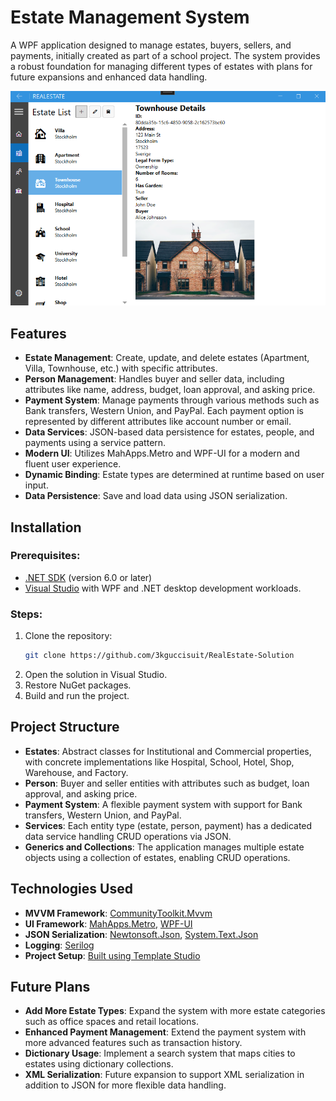 # Estate Management System

A WPF application designed to manage estates, buyers, sellers, and payments, initially created as part of a school project. The system provides a robust foundation for managing different types of estates with plans for future expansions and enhanced data handling.

![Estate Management Screenshot](https://github.com/3kguccisuit/RealEstate-Solution/blob/master/EstateListView.png)
## Features
- **Estate Management**: Create, update, and delete estates (Apartment, Villa, Townhouse, etc.) with specific attributes.
- **Person Management**: Handles buyer and seller data, including attributes like name, address, budget, loan approval, and asking price.
- **Payment System**: Manage payments through various methods such as Bank transfers, Western Union, and PayPal. Each payment option is represented by different attributes like account number or email.
- **Data Services**: JSON-based data persistence for estates, people, and payments using a service pattern.
- **Modern UI**: Utilizes MahApps.Metro and WPF-UI for a modern and fluent user experience.
- **Dynamic Binding**: Estate types are determined at runtime based on user input.
- **Data Persistence**: Save and load data using JSON serialization.

## Installation

### Prerequisites:
- [.NET SDK](https://dotnet.microsoft.com/download) (version 6.0 or later)
- [Visual Studio](https://visualstudio.microsoft.com/) with WPF and .NET desktop development workloads.

### Steps:
1. Clone the repository:
   ```bash
   git clone https://github.com/3kguccisuit/RealEstate-Solution
2. Open the solution in Visual Studio.
3. Restore NuGet packages.
4. Build and run the project. 

## Project Structure
- **Estates**: Abstract classes for Institutional and Commercial properties, with concrete implementations like Hospital, School, Hotel, Shop, Warehouse, and Factory.
- **Person**: Buyer and seller entities with attributes such as budget, loan approval, and asking price.
- **Payment System**: A flexible payment system with support for Bank transfers, Western Union, and PayPal.
- **Services**: Each entity type (estate, person, payment) has a dedicated data service handling CRUD operations via JSON.
- **Generics and Collections**: The application manages multiple estate objects using a collection of estates, enabling CRUD operations.

## Technologies Used
- **MVVM Framework**: [CommunityToolkit.Mvvm](https://github.com/CommunityToolkit/MVVM)
- **UI Framework**: [MahApps.Metro](https://github.com/MahApps/MahApps.Metro), [WPF-UI](https://github.com/lepoco/WPFUI)
- **JSON Serialization**: [Newtonsoft.Json](https://www.newtonsoft.com/json), [System.Text.Json](https://docs.microsoft.com/en-us/dotnet/api/system.text.json)
- **Logging**: [Serilog](https://serilog.net/)
- **Project Setup**: [Built using Template Studio](https://marketplace.visualstudio.com/items?itemName=TemplateStudio.TemplateStudioForWPF) 

## Future Plans
- **Add More Estate Types**: Expand the system with more estate categories such as office spaces and retail locations.
- **Enhanced Payment Management**: Extend the payment system with more advanced features such as transaction history.
- **Dictionary Usage**: Implement a search system that maps cities to estates using dictionary collections.
- **XML Serialization**: Future expansion to support XML serialization in addition to JSON for more flexible data handling.



